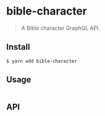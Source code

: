 # bible-character

> A Bible character GraphQL API.


## Install

```
$ yarn add bible-character
```


## Usage

```js

```


## API
